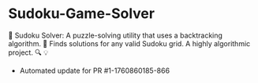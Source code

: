 # Sudoku-Game-Solver
🧩 Sudoku Solver: A puzzle-solving utility that uses a backtracking algorithm. 🔢 Finds solutions for any valid Sudoku grid. A highly algorithmic project. 🔍 💡


- Automated update for PR #1-1760860185-866